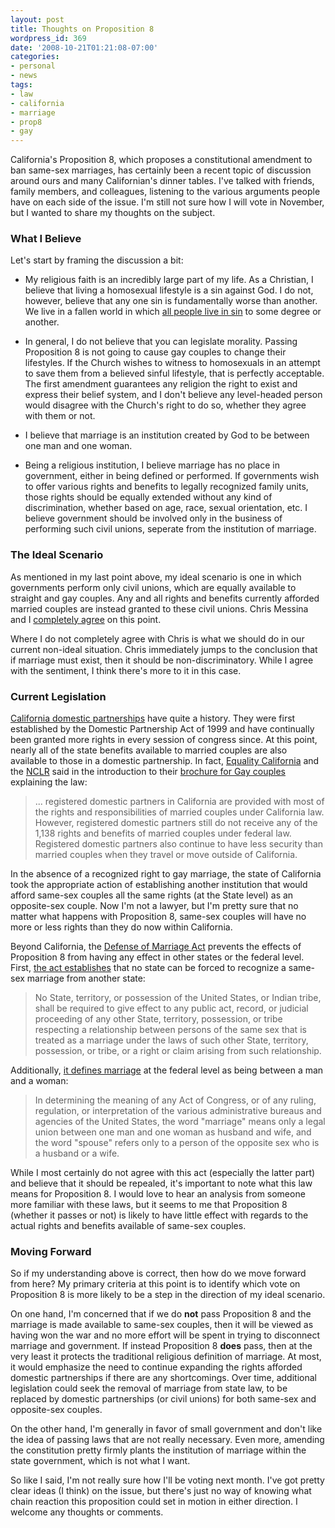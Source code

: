 ```yaml
---
layout: post
title: Thoughts on Proposition 8
wordpress_id: 369
date: '2008-10-21T01:21:08-07:00'
categories:
- personal
- news
tags:
- law
- california
- marriage
- prop8
- gay
---
```

California's Proposition 8, which proposes a constitutional amendment to ban same-sex marriages, has certainly been a
recent topic of discussion around ours and many Californian's dinner tables.  I've talked with friends, family members,
and colleagues, listening to the various arguments people have on each side of the issue.  I'm still not sure how I will
vote in November, but I wanted to share my thoughts on the subject.


### What I Believe ###

Let's start by framing the discussion a bit:

  - My religious faith is an incredibly large part of my life.  As a Christian, I believe that living a homosexual
  lifestyle is a sin against God.  I do not, however, believe that any one sin is fundamentally worse than another.  We
  live in a fallen world in which [all people live in sin][] to some degree or another.

  - In general, I do not believe that you can legislate morality.  Passing Proposition 8 is not going to cause gay
  couples to change their lifestyles.  If the Church wishes to witness to homosexuals in an attempt to save them from a
  believed sinful lifestyle, that is perfectly acceptable.  The first amendment guarantees any religion the right to
  exist and express their belief system, and I don't believe any level-headed person would disagree with the Church's
  right to do so, whether they agree with them or not.

  - I believe that marriage is an institution created by God to be between one man and one woman.

  - Being a religious institution, I believe marriage has no place in government, either in being defined or performed.
  If governments wish to offer various rights and benefits to legally recognized family units, those rights should be
  equally extended without any kind of discrimination, whether based on age, race, sexual orientation, etc.  I believe
  government should be involved only in the business of performing such civil unions, seperate from the institution of
  marriage.

[all people live in sin]: http://youversion.com/reader.php?startverse=Rom.3.23


### The Ideal Scenario ###

As mentioned in my last point above, my ideal scenario is one in which governments perform only civil unions, which are
equally available to straight and gay couples.  Any and all rights and benefits currently afforded married couples are
instead granted to these civil unions.  Chris Messina and I [completely agree][] on this point.

Where I do not completely agree with Chris is what we should do in our current non-ideal situation.  Chris immediately
jumps to the conclusion that if marriage must exist, then it should be non-discriminatory.  While I agree with the
sentiment, I think there's more to it in this case.

[completely agree]: http://factoryjoe.com/blog/2008/10/18/my-argument-against-proposition-8/


### Current Legislation ###

[California domestic partnerships][] have quite a history.  They were first established by the Domestic Partnership Act
of 1999 and have continually been granted more rights in every session of congress since.  At this point, nearly all of
the state benefits available to married couples are also available to those in a domestic partnership.  In fact,
[Equality California][] and the [NCLR][] said in the introduction to their [brochure for Gay couples][] explaining the
law:

> ... registered domestic partners in California are provided with most of the rights and responsibilities of married
> couples under California law. However, registered domestic partners still do not receive any of the 1,138 rights and
> benefits of married couples under federal law. Registered domestic partners also continue to have less security than
> married couples when they travel or move outside of California.

In the absence of a recognized right to gay marriage, the state of California took the appropriate action of
establishing another institution that would afford same-sex couples all the same rights (at the State level) as an
opposite-sex couple.  Now I'm not a lawyer, but I'm pretty sure that no matter what happens with Proposition 8, same-sex
couples will have no more or less rights than they do now within California.

Beyond California, the [Defense of Marriage Act][] prevents the effects of Proposition 8 from having any effect in other
states or the federal level.  First, [the act establishes][] that no state can be forced to recognize a same-sex
marriage from another state:

> No State, territory, or possession of the United States, or Indian tribe, shall be required to give effect to any
> public act, record, or judicial proceeding of any other State, territory, possession, or tribe respecting a
> relationship between persons of the same sex that is treated as a marriage under the laws of such other State,
> territory, possession, or tribe, or a right or claim arising from such relationship.

Additionally, [it defines marriage][] at the federal level as being between a man and a woman:

> In determining the meaning of any Act of Congress, or of any ruling, regulation, or interpretation of the various
> administrative bureaus and agencies of the United States, the word "marriage" means only a legal union between one man
> and one woman as husband and wife, and the word "spouse" refers only to a person of the opposite sex who is a husband
> or a wife.

While I most certainly do not agree with this act (especially the latter part) and believe that it should be repealed,
it's important to note what this law means for Proposition 8.  I would love to hear an analysis from someone more
familiar with these laws, but it seems to me that Proposition 8 (whether it passes or not) is likely to have little
effect with regards to the actual rights and benefits available of same-sex couples.

[Equality California]: http://www.eqca.org/
[NCLR]: http://www.nclrights.org/
[brochure for Gay couples]: http://www.eqca.org/atf/cf/%7B687DF34F-6480-4BCD-9C2B-1F33FD8E1294%7D/AB205FAQ.PDF
[California domestic partnerships]: http://en.wikipedia.org/wiki/Domestic_partnership_in_California
[Defense of Marriage Act]: http://en.wikipedia.org/wiki/Defense_of_Marriage_Act
[the act establishes]: http://www.law.cornell.edu/uscode/28/usc_sec_28_00001738---C000-.html
[it defines marriage]: http://www.law.cornell.edu/uscode/1/7.html


### Moving Forward ###

So if my understanding above is correct, then how do we move forward from here?  My primary criteria at this point is to
identify which vote on Proposition 8 is more likely to be a step in the direction of my ideal scenario.

On one hand, I'm concerned that if we do **not** pass Proposition 8 and the marriage is made available to same-sex
couples, then it will be viewed as having won the war and no more effort will be spent in trying to disconnect marriage
and government.  If instead Proposition 8 **does** pass, then at the very least it protects the traditional religious
definition of marriage.  At most, it would emphasize the need to continue expanding the rights afforded domestic
partnerships if there are any shortcomings.  Over time, additional legislation could seek the removal of marriage from
state law, to be replaced by domestic partnerships (or civil unions) for both same-sex and opposite-sex couples.

On the other hand, I'm generally in favor of small government and don't like the idea of passing laws that are not
really necessary.  Even more, amending the constitution pretty firmly plants the institution of marriage within the
state government, which is not what I want.

So like I said, I'm not really sure how I'll be voting next month.  I've got pretty clear ideas (I think) on the issue,
but there's just no way of knowing what chain reaction this proposition could set in motion in either direction.  I
welcome any thoughts or comments.
